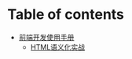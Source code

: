 # Table of contents

* [前端开发使用手册](README.md)
  * [HTML语义化实战](qian-duan-kai-fa-shi-yong-shou-ce/html-yu-yi-hua-shi-zhan.md)
